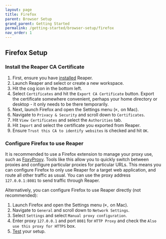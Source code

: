 ```yaml
---
layout: page
title: Firefox
parent: Browser Setup
grand_parent: Getting Started
permalink: /getting-started/browser-setup/firefox
nav_order: 1
---
```


## Firefox Setup

### Install the Reaper CA Certificate

1. First, ensure you have [installed](../installation) Reaper.
2. Launch Reaper and select or create a new workspace.
3. Hit the cog icon in the bottom left.
4. Select `Certificates` and hit the `Export CA Certificate` button. Export the certificate somewhere convenient,
   perhaps your home directory or desktop - it only needs to be there temporarily.
5. Next, launch Firefox and open the Settings menu (`⌘,` on Mac).
6. Navigate to `Privacy & Security` and scroll down to `Certificates`.
7. Hit `View Certificates` and select the `Authorities` tab.
8. Hit `Import` and select the certificate you exported from Reaper.
9. Ensure `Trust this CA to identify websites` is checked and hit `OK`.

### Configure Firefox to use Reaper

It is recommended to use a Firefox extension to manage your proxy use, such
as [FoxyProxy](https://addons.mozilla.org/en-US/firefox/addon/foxyproxy-standard/). Tools like this allow you to quickly
switch between proxies and configure particular proxies for particular URLs. This means you can configure Firefox to
only use Reaper for a target web application, and route all other traffic as usual. You can use the proxy
address `127.0.0.1:8081` to send traffic through Reaper.

Alternatively, you can configure Firefox to use Reaper directly (not recommended):

1. Launch Firefox and open the Settings menu (`⌘,` on Mac).
2. Navigate to `General` and scroll down to `Network Settings`.
3. Select `Settings` and select `Manual proxy configuration`.
4. Enter proxy `127.0.0.1` and port `8081` for `HTTP Proxy` and check the `Also use this proxy for HTTPS` box.
5. [Test](test) your setup.